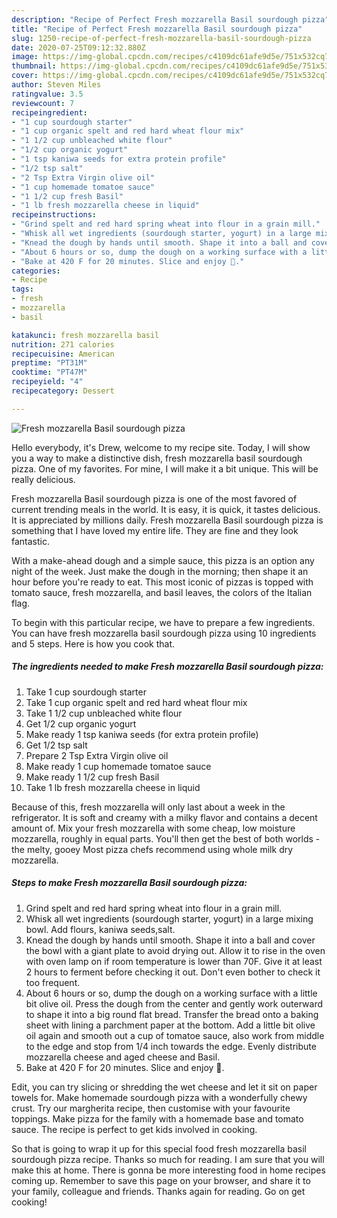 ```yaml
---
description: "Recipe of Perfect Fresh mozzarella Basil sourdough pizza"
title: "Recipe of Perfect Fresh mozzarella Basil sourdough pizza"
slug: 1250-recipe-of-perfect-fresh-mozzarella-basil-sourdough-pizza
date: 2020-07-25T09:12:32.880Z
image: https://img-global.cpcdn.com/recipes/c4109dc61afe9d5e/751x532cq70/fresh-mozzarella-basil-sourdough-pizza-recipe-main-photo.jpg
thumbnail: https://img-global.cpcdn.com/recipes/c4109dc61afe9d5e/751x532cq70/fresh-mozzarella-basil-sourdough-pizza-recipe-main-photo.jpg
cover: https://img-global.cpcdn.com/recipes/c4109dc61afe9d5e/751x532cq70/fresh-mozzarella-basil-sourdough-pizza-recipe-main-photo.jpg
author: Steven Miles
ratingvalue: 3.5
reviewcount: 7
recipeingredient:
- "1 cup sourdough starter"
- "1 cup organic spelt and red hard wheat flour mix"
- "1 1/2 cup unbleached white flour"
- "1/2 cup organic yogurt"
- "1 tsp kaniwa seeds for extra protein profile"
- "1/2 tsp salt"
- "2 Tsp Extra Virgin olive oil"
- "1 cup homemade tomatoe sauce"
- "1 1/2 cup fresh Basil"
- "1 lb fresh mozzarella cheese in liquid"
recipeinstructions:
- "Grind spelt and red hard spring wheat into flour in a grain mill."
- "Whisk all wet ingredients (sourdough starter, yogurt) in a large mixing bowl. Add flours, kaniwa seeds,salt."
- "Knead the dough by hands until smooth. Shape it into a ball and cover the bowl with a giant plate to avoid drying out. Allow it to rise in the oven with oven lamp on if room temperature is lower than 70F. Give it at least 2 hours to ferment before checking it out. Don&#39;t even bother to check it too frequent."
- "About 6 hours or so, dump the dough on a working surface with a little bit olive oil. Press the dough from the center and gently work outerward to shape it into a big round flat bread. Transfer the bread onto a baking sheet with lining a parchment paper at the bottom. Add a little bit olive oil again and smooth out a cup of tomatoe sauce, also work from middle to the edge and stop from 1/4 inch towards the edge. Evenly distribute mozzarella cheese and aged cheese and Basil."
- "Bake at 420 F for 20 minutes. Slice and enjoy 🍕."
categories:
- Recipe
tags:
- fresh
- mozzarella
- basil

katakunci: fresh mozzarella basil 
nutrition: 271 calories
recipecuisine: American
preptime: "PT31M"
cooktime: "PT47M"
recipeyield: "4"
recipecategory: Dessert

---
```



![Fresh mozzarella Basil sourdough pizza](https://img-global.cpcdn.com/recipes/c4109dc61afe9d5e/751x532cq70/fresh-mozzarella-basil-sourdough-pizza-recipe-main-photo.jpg)

Hello everybody, it's Drew, welcome to my recipe site. Today, I will show you a way to make a distinctive dish, fresh mozzarella basil sourdough pizza. One of my favorites. For mine, I will make it a bit unique. This will be really delicious.

Fresh mozzarella Basil sourdough pizza is one of the most favored of current trending meals in the world. It is easy, it is quick, it tastes delicious. It is appreciated by millions daily. Fresh mozzarella Basil sourdough pizza is something that I have loved my entire life. They are fine and they look fantastic.

With a make-ahead dough and a simple sauce, this pizza is an option any night of the week. Just make the dough in the morning; then shape it an hour before you&#39;re ready to eat. This most iconic of pizzas is topped with tomato sauce, fresh mozzarella, and basil leaves, the colors of the Italian flag.


To begin with this particular recipe, we have to prepare a few ingredients. You can have fresh mozzarella basil sourdough pizza using 10 ingredients and 5 steps. Here is how you cook that.

<!--inarticleads1-->

##### The ingredients needed to make Fresh mozzarella Basil sourdough pizza:

1. Take 1 cup sourdough starter
1. Take 1 cup organic spelt and red hard wheat flour mix
1. Take 1 1/2 cup unbleached white flour
1. Get 1/2 cup organic yogurt
1. Make ready 1 tsp kaniwa seeds (for extra protein profile)
1. Get 1/2 tsp salt
1. Prepare 2 Tsp Extra Virgin olive oil
1. Make ready 1 cup homemade tomatoe sauce
1. Make ready 1 1/2 cup fresh Basil
1. Take 1 lb fresh mozzarella cheese in liquid


Because of this, fresh mozzarella will only last about a week in the refrigerator. It is soft and creamy with a milky flavor and contains a decent amount of. Mix your fresh mozzarella with some cheap, low moisture mozzarella, roughly in equal parts. You&#39;ll then get the best of both worlds - the melty, gooey Most pizza chefs recommend using whole milk dry mozzarella. 

<!--inarticleads2-->

##### Steps to make Fresh mozzarella Basil sourdough pizza:

1. Grind spelt and red hard spring wheat into flour in a grain mill.
1. Whisk all wet ingredients (sourdough starter, yogurt) in a large mixing bowl. Add flours, kaniwa seeds,salt.
1. Knead the dough by hands until smooth. Shape it into a ball and cover the bowl with a giant plate to avoid drying out. Allow it to rise in the oven with oven lamp on if room temperature is lower than 70F. Give it at least 2 hours to ferment before checking it out. Don&#39;t even bother to check it too frequent.
1. About 6 hours or so, dump the dough on a working surface with a little bit olive oil. Press the dough from the center and gently work outerward to shape it into a big round flat bread. Transfer the bread onto a baking sheet with lining a parchment paper at the bottom. Add a little bit olive oil again and smooth out a cup of tomatoe sauce, also work from middle to the edge and stop from 1/4 inch towards the edge. Evenly distribute mozzarella cheese and aged cheese and Basil.
1. Bake at 420 F for 20 minutes. Slice and enjoy 🍕.


Edit, you can try slicing or shredding the wet cheese and let it sit on paper towels for. Make homemade sourdough pizza with a wonderfully chewy crust. Try our margherita recipe, then customise with your favourite toppings. Make pizza for the family with a homemade base and tomato sauce. The recipe is perfect to get kids involved in cooking. 

So that is going to wrap it up for this special food fresh mozzarella basil sourdough pizza recipe. Thanks so much for reading. I am sure that you will make this at home. There is gonna be more interesting food in home recipes coming up. Remember to save this page on your browser, and share it to your family, colleague and friends. Thanks again for reading. Go on get cooking!
